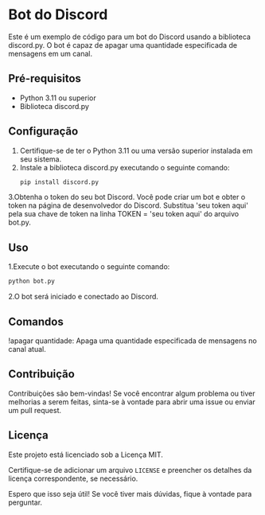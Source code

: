# Bot do Discord

Este é um exemplo de código para um bot do Discord usando a biblioteca discord.py. O bot é capaz de apagar uma quantidade especificada de mensagens em um canal.

## Pré-requisitos
- Python 3.11 ou superior
- Biblioteca discord.py

## Configuração
1. Certifique-se de ter o Python 3.11 ou uma versão superior instalada em seu sistema.
2. Instale a biblioteca discord.py executando o seguinte comando:
   ```bash
   pip install discord.py
   ```

3.Obtenha o token do seu bot Discord. Você pode criar um bot e obter o token na página de desenvolvedor do Discord.
  Substitua 'seu token aqui' pela sua chave de token na linha TOKEN = 'seu token aqui' do arquivo bot.py.

## Uso
1.Execute o bot executando o seguinte comando:
   ```bash
   python bot.py
   ```
2.O bot será iniciado e conectado ao Discord.

## Comandos
!apagar quantidade: Apaga uma quantidade especificada de mensagens no canal atual.

## Contribuição
Contribuições são bem-vindas! Se você encontrar algum problema ou tiver melhorias a serem feitas, sinta-se à vontade para abrir uma issue ou enviar um pull request.

## Licença
Este projeto está licenciado sob a Licença MIT.

Certifique-se de adicionar um arquivo `LICENSE` e preencher os detalhes da licença correspondente, se necessário.

Espero que isso seja útil! Se você tiver mais dúvidas, fique à vontade para perguntar.


